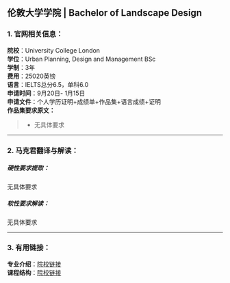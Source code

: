 ## 伦敦大学学院 | Bachelor of Landscape Design


### 1. 官网相关信息：

**院校**：University College London    
**学位**：Urban Planning, Design and Management BSc   
**学制**：3年  
**费用**：25020英镑  
**语言**：IELTS总分6.5，单科6.0  
**申请时间**：9月20日- 1月15日  
**申请文件**：个人学历证明+成绩单+作品集+语言成绩+证明  
**作品集要求原文：**   


> - 无具体要求







---


### 2. 马克君翻译与解读：

##### 硬性要求提取：
无具体要求


##### 软性要求解读：
无具体要求

---


### 3. 有用链接：

**专业介绍**：[院校链接](https://www.ucl.ac.uk/prospective-students/undergraduate/degrees/urban-planning-design-management-bsc/)  
**课程结构**：[院校链接](https://www.ucl.ac.uk/prospective-students/undergraduate/degrees/urban-planning-design-management-bsc/)
